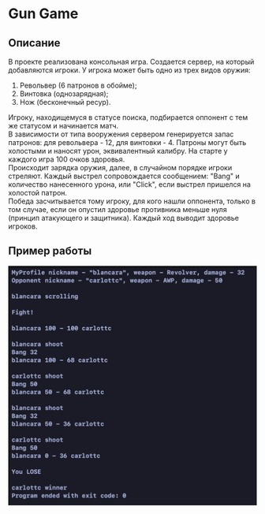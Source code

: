 # Gun Game

## Описание
В проекте реализована консольная игра. Создается сервер, на который добавляются игроки. У игрока может быть одно из трех видов оружия:
1. Револьвер (6 патронов в обойме);<br>
2. Винтовка (однозарядная);<br>
3. Нож (бесконечный ресур).<br>

Игроку, находищемуся в статусе поиска, подбирается оппонент с тем же статусом и начинается матч.<br>
В зависимости от типа вооружения сервером генерируется запас патронов: для револьвера - 12, для винтовки - 4. Патроны могут быть холостыми и наносят урон, эквивалентный калибру. На старте у каждого игра 100 очков здоровья.<br>
Происходит зарядка оружия, далее, в случайном порядке игроки стреляют. Каждый выстрел сопровождается сообщением: "Bang" и количество нанесенного урона, или "Click", если выстрел пришелся на холостой патрон.<br>
Победа засчитывается тому игроку, для кого нашли оппонента, только в том случае, если он опустил здоровье противника меньше нуля (принцип атакующего и защитника). Каждый ход выводит здоровье игроков. 

## Пример работы
![Пример](example.jpg) 
